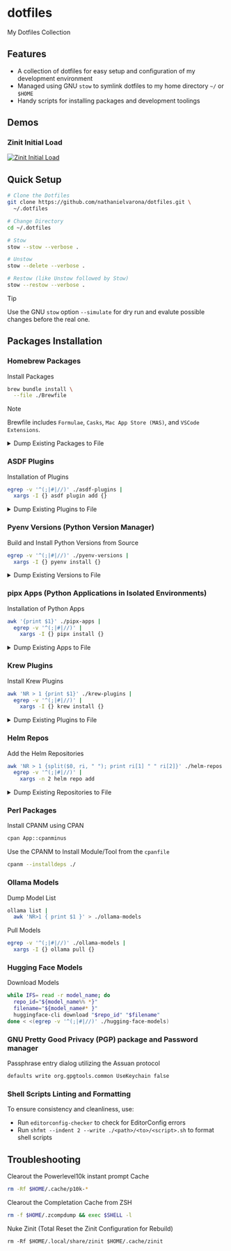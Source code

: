 # dotfiles

My Dotfiles Collection

## Features

* A collection of dotfiles for easy setup and configuration of my development environment
* Managed using GNU `stow` to symlink dotfiles to my home directory `~/` or `$HOME`
* Handy scripts for installing packages and development toolings

## Demos

### Zinit Initial Load

<a href="https://asciinema.org/a/666761?autoplay=1&loop=1">
  <picture>
    <source media="(prefers-color-scheme: dark)" srcset="./doc/img/demo/zinit-dark.gif" />
    <img alt="Zinit Initial Load" src="./doc/img/demo/zinit-light.gif" />
  </picture>
</a>

## Quick Setup

```bash
# Clone the Dotfiles
git clone https://github.com/nathanielvarona/dotfiles.git \
  ~/.dotfiles

# Change Directory
cd ~/.dotfiles

# Stow
stow --stow --verbose .

# Unstow
stow --delete --verbose .

# Restow (like Unstow followed by Stow)
stow --restow --verbose .
```

> [!TIP]
> Use the GNU `stow` option `--simulate` for dry run and evalute possible changes before the real one.

## Packages Installation

### Homebrew Packages

Install Packages

```bash
brew bundle install \
  --file ./Brewfile
```

> [!NOTE]
> Brewfile includes `Formulae`, `Casks`, `Mac App Store (MAS)`, and `VSCode Extensions`. 

<details>
  <summary>Dump Existing Packages to File</summary>

  ```bash
  brew bundle dump --no-lock --describe \
    --force --file ./Brewfile
  ```

</details>

### ASDF Plugins

Installation of Plugins

```bash
egrep -v '^(;|#|//)' ./asdf-plugins | 
  xargs -I {} asdf plugin add {}
```

<details>
  <summary>Dump Existing Plugins to File</summary>

  ```bash
  asdf plugin list > ./asdf-plugins
  ```

</details>

### Pyenv Versions (Python Version Manager)

Build and Install Python Versions from Source

```bash
egrep -v '^(;|#|//)' ./pyenv-versions |
  xargs -I {} pyenv install {}
```

<details>
  <summary>Dump Existing Versions to File</summary>

  ```bash
  pyenv versions --bare --skip-aliases --skip-envs > ./pyenv-versions
  ```

</details>

### pipx Apps (Python Applications in Isolated Environments)

Installation of Python Apps

```bash
awk '{print $1}' ./pipx-apps | 
  egrep -v '^(;|#|//)' | 
    xargs -I {} pipx install {}
```

<details>
  <summary>Dump Existing Apps to File</summary>

  ```bash
  pipx list --short > ./pipx-apps
  ```

</details>


### Krew Plugins

Install Krew Plugins

```bash
awk 'NR > 1 {print $1}' ./krew-plugins | 
  egrep -v '^(;|#|//)' | 
    xargs -I {} krew install {}
```

<details>
  <summary>Dump Existing Plugins to File</summary>

  ```bash
  krew list > ./krew-plugins
  ```

</details>

### Helm Repos

Add the Helm Repositories

```bash
awk 'NR > 1 {split($0, ri, " "); print ri[1] " " ri[2]}' ./helm-repos | 
  egrep -v '^(;|#|//)' | 
    xargs -n 2 helm repo add
```

<details>
  <summary>Dump Existing Repositories to File</summary>

  ```bash
  helm repo list > ./helm-repos
  ```

</details>

### Perl Packages

Install CPANM using CPAN

```bash
cpan App::cpanminus
```

Use the CPANM to Install Module/Tool from the `cpanfile`

```bash
cpanm --installdeps ./
```

### Ollama Models

Dump Model List

```bash
ollama list | 
  awk 'NR>1 { print $1 }' > ./ollama-models
```

Pull Models

```bash
egrep -v '^(;|#|//)' ./ollama-models |
  xargs -I {} ollama pull {}
```

### Hugging Face Models

Download Models

```bash
while IFS= read -r model_name; do
  repo_id="${model_name%% *}"
  filename="${model_name#* }"
  huggingface-cli download "$repo_id" "$filename"
done < <(egrep -v '^(;|#|//)' ./hugging-face-models)
```

### GNU Pretty Good Privacy (PGP) package and Password manager

Passphrase entry dialog utilizing the Assuan protocol

```bash
defaults write org.gpgtools.common UseKeychain false
```

### Shell Scripts Linting and Formatting

To ensure consistency and cleanliness, use:

* Run `editorconfig-checker` to check for EditorConfig errors
* Run `shfmt --indent 2 --write ./<path>/<to>/<script>.sh` to format shell scripts

## Troubleshooting

Clearout the Powerlevel10k instant prompt Cache

```bash
rm -Rf $HOME/.cache/p10k-*
```

Clearout the Completation Cache from ZSH

```bash
rm -f $HOME/.zcompdump && exec $SHELL -l
```

Nuke Zinit (Total Reset the Zinit Configuration for Rebuild)

```
rm -Rf $HOME/.local/share/zinit $HOME/.cache/zinit
```
